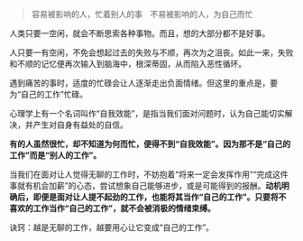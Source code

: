 >容易被影响的人，忙着别人的事　不易被影响的人，为自己而忙


人类只要一空闲，就会不断思索各种事物。而且，想的大部分都不是好事。


人只要一有空闲，不免会想起过去的失败与不顺，再次为之沮丧。如此一来，失败和不顺的记忆便再次输入到脑海中，根深蒂固，从而陷入恶性循环。


遇到痛苦的事时，适度的忙碌会让人逐渐走出负面情绪。但这里的重点是，要为“自己的工作”忙碌。

心理学上有一个名词叫作“自我效能”，是指当我们面对问题时，认为自己能切实解决，并产生对自身有益处的自信。

**有的人虽然很忙，却不知道为何而忙，便得不到“自我效能”。因为那不是“自己的工作”而是“别人的工作”。**

当我们在面对让人觉得无聊的工作时，不妨抱着“将来一定会发挥作用”“完成这件事就有机会加薪”的心态，尝试想象自己能够进步，或是可能得到的报酬。**动机明确后，即便是面对让人提不起劲的工作，也能将其当作“自己的工作”。只要将不喜欢的工作当作“自己的工作”，就不会被消极的情绪束缚。**

诀窍：越是无聊的工作，越要用心让它变成“自己的工作”。